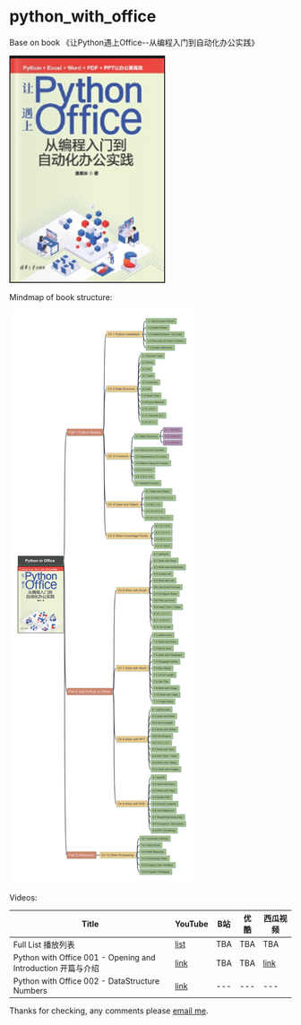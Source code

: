 # python_with_office

Base on book 《让Python遇上Office--从编程入门到自动化办公实践》

![book cover](/img/book_cover_python-with-office.png)

Mindmap of book structure:

![bookstructure](img/Python_in_Office.jpg)

Videos:

| Title | YouTube| B站 | 优酷 | 西瓜视频 |
| --- | --- | --- | --- | --- |
| Full List 播放列表 | [list](https://www.youtube.com/playlist?list=PL6DEHvciXKeV6tgqhNG9tS9_tWktoocvA) | TBA | TBA | TBA |
| Python with Office 001 - Opening and Introduction 开篇与介绍 | [link](https://youtu.be/rK8JmFKQRAI) | TBA | TBA | [link](https://www.ixigua.com/7300629068884476455?logTag=ca2a4b6b77c35f0285e2) |
| Python with Office 002 - DataStructure Numbers | [link](https://youtu.be/g5BTWAgKYYM) | --- | --- | --- |


Thanks for checking, any comments please [email me](mailto:xiaoqizhao@outlook.com).

